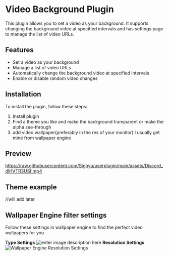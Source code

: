 
# Video Background Plugin

This plugin allows you to set a video as your background. It supports changing the background video at specified intervals and has settings page to manage the list of video URLs.

## Features

- Set a video as your background
- Manage a list of video URLs
- Automatically change the background video at specified intervals
- Enable or disable random video changes

## Installation

To install the plugin, follow these steps:

1. Install plugin
2. Find a theme you like and make the background transparent or make the alpha see-through
3. add video wallpaper(preferably in the res of your monitor) I usually get mine from wallpaper engine

## Preview
https://raw.githubusercontent.com/Sighyu/userplugin/main/assets/Discord_dlHVTR3USf.mp4

## Theme example
//will add later

## Wallpaper Engine filter settings
Follow these settings in wallpaper engine to find the perfect video wallpapers for you

**Type Settings**
![enter image description here](https://i.imgur.com/4ef8MTY.png)
**Resolution Settings**
![Wallpaper Engine Resolution Settings](https://i.imgur.com/Pck7mbn.png)

